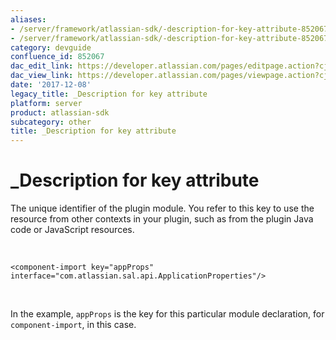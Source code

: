 ```yaml
---
aliases:
- /server/framework/atlassian-sdk/-description-for-key-attribute-852067.html
- /server/framework/atlassian-sdk/-description-for-key-attribute-852067.md
category: devguide
confluence_id: 852067
dac_edit_link: https://developer.atlassian.com/pages/editpage.action?cjm=wozere&pageId=852067
dac_view_link: https://developer.atlassian.com/pages/viewpage.action?cjm=wozere&pageId=852067
date: '2017-12-08'
legacy_title: _Description for key attribute
platform: server
product: atlassian-sdk
subcategory: other
title: _Description for key attribute
---
```

# \_Description for key attribute

The unique identifier of the plugin module. You refer to this key to use the resource from other contexts in your plugin, such as from the plugin Java code or JavaScript resources.

 

    <component-import key="appProps" interface="com.atlassian.sal.api.ApplicationProperties"/>

 

In the example, `appProps` is the key for this particular module declaration, for `component-import`, in this case.















































